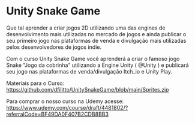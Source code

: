 # Unity Snake Game

Que tal aprender a criar jogos 2D utilizando uma das engines de desenvolvimento mais utilizadas no mercado de jogos e ainda publicar o seu primeiro jogo nas plataformas de venda e divulgação mais utilizadas pelos desenvolvedores de jogos indie.

Com o curso Unity Snake Game você aprenderá a criar o famoso jogo Snake "Jogo da cobrinha" utilizando a Engine Unity ( @Unity  ) e publicará seu jogo nas plataformas de venda/divulgação Itch_io e Unity Play.

Materiais para o Curso: https://github.com/dfilitto/UnitySnakeGame/blob/main/Sprites.zip

Para comprar o nosso curso na Udemy acesse: https://www.udemy.com/course/draft/4481802/?referralCode=BF49DA0F407B2CDB8BB3
